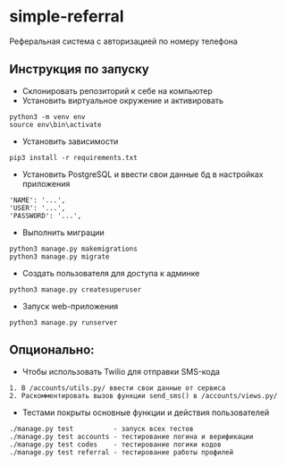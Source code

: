 # simple-referral
Реферальная система с авторизацией по номеру телефона


## Инструкция по запуску
  - Склонировать репозиторий к себе на компьютер
  - Установить виртуальное окружение и активировать
```shell
python3 -m venv env
source env\bin\activate
```
  - Установить зависимости
```shell
pip3 install -r requirements.txt
```
  - Установить PostgreSQL и ввести свои данные бд в настройках приложения
```shell
'NAME': '...',
'USER': '...',
'PASSWORD': '...',
```
  - Выполнить миграции
```shell
python3 manage.py makemigrations
python3 manage.py migrate
```
  - Создать пользователя для доступа к админке
```shell
python3 manage.py createsuperuser
```
  - Запуск web-приложения
```
python3 manage.py runserver
```
  
 ## Опционально:
   - Чтобы использовать Twilio для отправки SMS-кода
```shell
1. В /accounts/utils.py/ ввести свои данные от сервиса
2. Раскомментировать вызов функции send_sms() в /accounts/views.py/
```
   - Тестами покрыты основные функции и действия пользователей
```shell
./manage.py test          - запуск всех тестов
./manage.py test accounts - тестирование логина и верификации
./manage.py test codes    - тестирование логики кодов
./manage.py test referral - тестирование работы профилей
```
